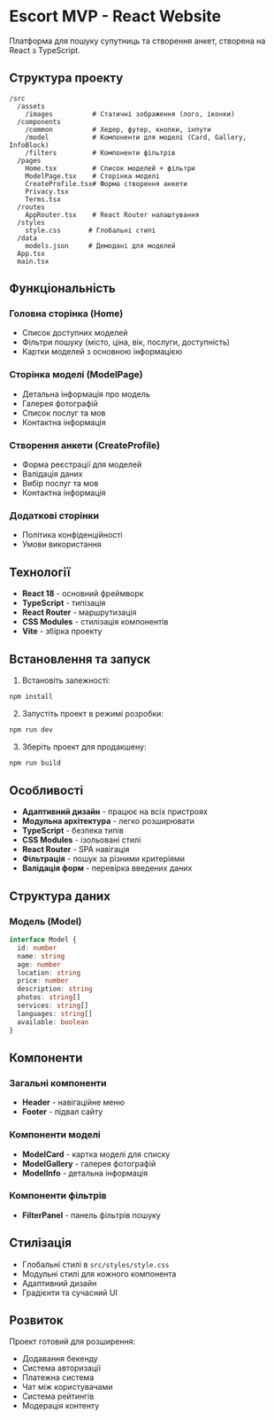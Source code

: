 # Escort MVP - React Website

Платформа для пошуку супутниць та створення анкет, створена на React з TypeScript.

## Структура проекту

```
/src
  /assets
    /images          # Статичні зображення (лого, іконки)
  /components
    /common          # Хедер, футер, кнопки, інпути
    /model           # Компоненти для моделі (Card, Gallery, InfoBlock)
    /filters         # Компоненти фільтрів
  /pages
    Home.tsx         # Список моделей + фільтри
    ModelPage.tsx    # Сторінка моделі
    CreateProfile.tsx# Форма створення анкети
    Privacy.tsx
    Terms.tsx
  /routes
    AppRouter.tsx    # React Router налаштування
  /styles
    style.css       # Глобальні стилі
  /data
    models.json     # Демодані для моделей
  App.tsx
  main.tsx
```

## Функціональність

### Головна сторінка (Home)
- Список доступних моделей
- Фільтри пошуку (місто, ціна, вік, послуги, доступність)
- Картки моделей з основною інформацією

### Сторінка моделі (ModelPage)
- Детальна інформація про модель
- Галерея фотографій
- Список послуг та мов
- Контактна інформація

### Створення анкети (CreateProfile)
- Форма реєстрації для моделей
- Валідація даних
- Вибір послуг та мов
- Контактна інформація

### Додаткові сторінки
- Політика конфіденційності
- Умови використання

## Технології

- **React 18** - основний фреймворк
- **TypeScript** - типізація
- **React Router** - маршрутизація
- **CSS Modules** - стилізація компонентів
- **Vite** - збірка проекту

## Встановлення та запуск

1. Встановіть залежності:
```bash
npm install
```

2. Запустіть проект в режимі розробки:
```bash
npm run dev
```

3. Зберіть проект для продакшену:
```bash
npm run build
```

## Особливості

- **Адаптивний дизайн** - працює на всіх пристроях
- **Модульна архітектура** - легко розширювати
- **TypeScript** - безпека типів
- **CSS Modules** - ізольовані стилі
- **React Router** - SPA навігація
- **Фільтрація** - пошук за різними критеріями
- **Валідація форм** - перевірка введених даних

## Структура даних

### Модель (Model)
```typescript
interface Model {
  id: number
  name: string
  age: number
  location: string
  price: number
  description: string
  photos: string[]
  services: string[]
  languages: string[]
  available: boolean
}
```

## Компоненти

### Загальні компоненти
- **Header** - навігаційне меню
- **Footer** - підвал сайту

### Компоненти моделі
- **ModelCard** - картка моделі для списку
- **ModelGallery** - галерея фотографій
- **ModelInfo** - детальна інформація

### Компоненти фільтрів
- **FilterPanel** - панель фільтрів пошуку

## Стилізація

- Глобальні стилі в `src/styles/style.css`
- Модульні стилі для кожного компонента
- Адаптивний дизайн
- Градієнти та сучасний UI

## Розвиток

Проект готовий для розширення:
- Додавання бекенду
- Система авторизації
- Платежна система
- Чат між користувачами
- Система рейтингів
- Модерація контенту

